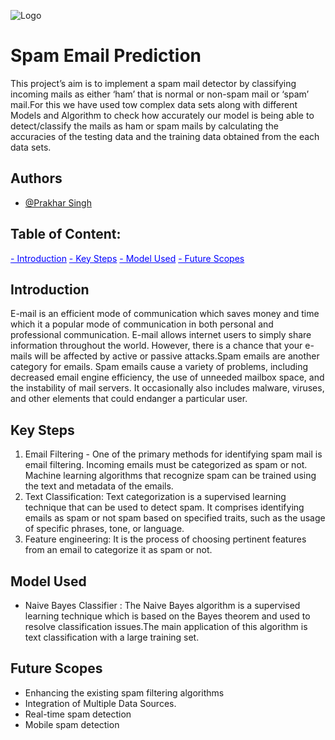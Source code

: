 ![Logo](https://gridinsoft.com/blogs/wp-content/uploads/2017/07/spam-email.png)

# Spam Email Prediction

This project’s aim is to implement a spam mail detector by classifying incoming
mails as either ‘ham’ that is normal or non-spam mail or ‘spam’ mail.For this we have used
tow complex data sets along with different Models and Algorithm to check how accurately our model is being able to detect/classify the mails
as ham or spam mails by calculating the accuracies of the testing data and the training data obtained from the each data sets.
## Authors

- [@Prakhar Singh](https://www.github.com/prakharsingh-08)

## Table of Content:

<span style="color: blue; text-decoration: underline;">- Introduction</span>
<span style="color: blue; text-decoration: underline;">- Key Steps</span>
<span style="color: blue; text-decoration: underline;">- Model Used</span>
<span style="color: blue; text-decoration: underline;">- Future Scopes</span>

## Introduction

E-mail is an efficient mode of communication which saves money and time
which it a popular mode of communication in both personal and professional
communication. E-mail allows internet users to simply share information
throughout the world. However, there is a chance that your e-mails will be
affected by active or passive attacks.Spam emails are another category for emails.
Spam emails cause a variety of problems, including decreased email engine
efficiency, the use of unneeded mailbox space, and the instability of mail servers. It occasionally also includes malware, viruses, and other elements that could
endanger a particular user.


## Key Steps

1. Email Filtering - One of the primary methods for identifying spam mail is email filtering. Incoming emails must be categorized as spam or not. Machine learning
algorithms that recognize spam can be trained using the text and metadata of the
emails.
2. Text Classification: Text categorization is a supervised learning technique that
can be used to detect spam. It comprises identifying emails as spam or not spam
based on specified traits, such as the usage of specific phrases, tone, or language.
3. Feature engineering: It is the process of choosing pertinent features from an
email to categorize it as spam or not.


## Model Used 

- Naive Bayes Classifier : The Naive Bayes algorithm is a supervised learning technique which is based on
the Bayes theorem and used to resolve classification issues.The main application
of this algorithm is text classification with a large training set.

## Future Scopes

* Enhancing the existing spam filtering algorithms
* Integration of Multiple Data Sources.
* Real-time spam detection
* Mobile spam detection
